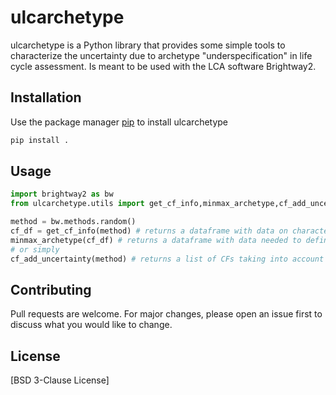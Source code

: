 # ulcarchetype

ulcarchetype is a Python library that provides some simple tools to characterize the uncertainty due to archetype "underspecification" in life cycle assessment. Is meant to be used with the LCA software Brightway2. 

## Installation

Use the package manager [pip](https://pip.pypa.io/en/stable/) to install ulcarchetype

```bash
pip install .
```

## Usage

```python
import brightway2 as bw
from ulcarchetype.utils import get_cf_info,minmax_archetype,cf_add_uncertainty

method = bw.methods.random()
cf_df = get_cf_info(method) # returns a dataframe with data on characterisation factors
minmax_archetype(cf_df) # returns a dataframe with data needed to define uncertain CFs
# or simply
cf_add_uncertainty(method) # returns a list of CFs taking into account archetype uncertainty
```

## Contributing
Pull requests are welcome. For major changes, please open an issue first to discuss what you would like to change.

## License
[BSD 3-Clause License]